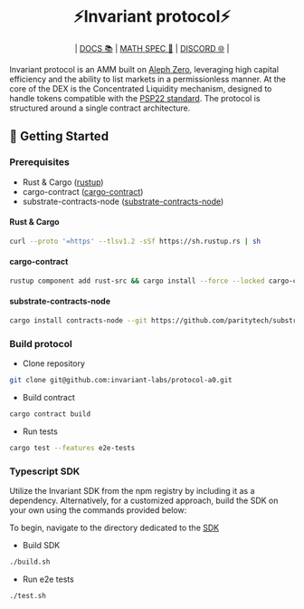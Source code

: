<div align="center">
    <h1>⚡Invariant protocol⚡</h1>
    <p>
        | <a href="https://docs.invariant.app/docs/aleph_zero">DOCS 📚</a> |
        <a href="https://invariant.app/math-spec-a0.pdf">MATH SPEC 📄</a> |
        <a href="https://discord.gg/VzS3C9wR">DISCORD 🌐</a> |
    </p>
</div>

Invariant protocol is an AMM built on [Aleph Zero](https://alephzero.org), leveraging high capital efficiency and the ability to list markets in a permissionless manner. At the core of the DEX is the Concentrated Liquidity mechanism, designed to handle tokens compatible with the [PSP22 standard](https://github.com/w3f/PSPs/blob/master/PSPs/psp-22.md). The protocol is structured around a single contract architecture.

## 🔨 Getting Started

### Prerequisites

- Rust & Cargo ([rustup](https://www.rust-lang.org/tools/install))
- cargo-contract ([cargo-contract](https://github.com/paritytech/cargo-contract))
- substrate-contracts-node ([substrate-contracts-node](https://github.com/paritytech/substrate-contracts-node))

#### Rust & Cargo

```bash
curl --proto '=https' --tlsv1.2 -sSf https://sh.rustup.rs | sh
```

#### cargo-contract

```bash
rustup component add rust-src && cargo install --force --locked cargo-contract
```

#### substrate-contracts-node

```bash
cargo install contracts-node --git https://github.com/paritytech/substrate-contracts-node.git
```

### Build protocol

- Clone repository

```bash
git clone git@github.com:invariant-labs/protocol-a0.git
```

- Build contract

```bash
cargo contract build
```

- Run tests

```bash
cargo test --features e2e-tests
```

### Typescript SDK

Utilize the Invariant SDK from the npm registry by including it as a dependency. Alternatively, for a customized approach, build the SDK on your own using the commands provided below:

To begin, navigate to the directory dedicated to the [SDK](https://github.com/invariant-labs/protocol/tree/master/sdk)

- Build SDK
```bash
./build.sh
```

- Run e2e tests
```bash
./test.sh
```
